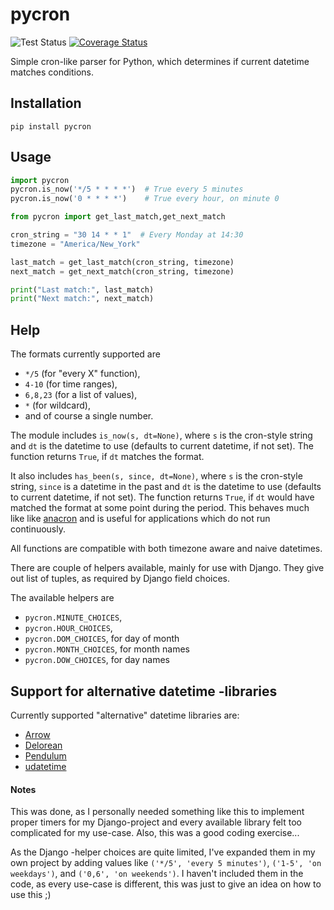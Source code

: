 # pycron

![Test Status](https://github.com/kipe/pycron/actions/workflows/python-test.yml/badge.svg?branch=main)
[![Coverage Status](https://coveralls.io/repos/github/kipe/pycron/badge.svg?branch=main)](https://coveralls.io/github/kipe/pycron?branch=main)

Simple cron-like parser for Python, which determines if current datetime matches conditions.

## Installation

`pip install pycron`

## Usage

```python
import pycron
pycron.is_now('*/5 * * * *')  # True every 5 minutes
pycron.is_now('0 * * * *')    # True every hour, on minute 0
```

```python
from pycron import get_last_match,get_next_match

cron_string = "30 14 * * 1"  # Every Monday at 14:30
timezone = "America/New_York"

last_match = get_last_match(cron_string, timezone)
next_match = get_next_match(cron_string, timezone)

print("Last match:", last_match)
print("Next match:", next_match)
```



## Help

The formats currently supported are

- `*/5` (for "every X" function),
- `4-10` (for time ranges),
- `6,8,23` (for a list of values),
- `*` (for wildcard),
- and of course a single number.

The module includes `is_now(s, dt=None)`, where `s` is the cron-style string
and `dt` is the datetime to use (defaults to current datetime, if not set).
The function returns `True`, if `dt` matches the format.

It also includes `has_been(s, since, dt=None)`, where `s` is the cron-style string,
`since` is a datetime in the past and `dt` is the datetime to use (defaults to current datetime, if not set).
The function returns `True`, if `dt` would have matched the format at some point during the period.
This behaves much like like [anacron](https://en.wikipedia.org/wiki/Anacron) and is useful for applications which do not run continuously.

All functions are compatible with both timezone aware and naive datetimes.

There are couple of helpers available, mainly for use with Django.
They give out list of tuples, as required by Django field choices.

The available helpers are

- `pycron.MINUTE_CHOICES`,
- `pycron.HOUR_CHOICES`,
- `pycron.DOM_CHOICES`, for day of month
- `pycron.MONTH_CHOICES`, for month names
- `pycron.DOW_CHOICES`, for day names

## Support for alternative datetime -libraries

Currently supported "alternative" datetime libraries are:

- [Arrow](http://arrow.readthedocs.io/en/latest/)
- [Delorean](http://delorean.readthedocs.io/en/latest/)
- [Pendulum](https://pendulum.eustace.io/)
- [udatetime](https://github.com/freach/udatetime)

#### Notes

This was done, as I personally needed something like this to implement proper timers for my Django-project and
every available library felt too complicated for my use-case. Also, this was a good coding exercise...

As the Django -helper choices are quite limited, I've expanded them in my own project by adding values like
`('*/5', 'every 5 minutes')`, `('1-5', 'on weekdays')`, and `('0,6', 'on weekends')`.
I haven't included them in the code, as every use-case is different, this was just to give an idea on how to use this ;)
